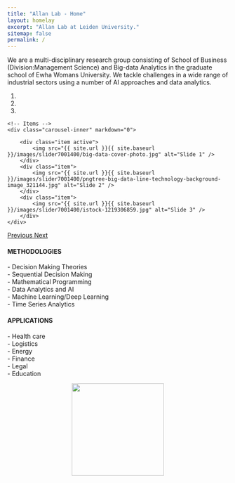 ```yaml
---
title: "Allan Lab - Home"
layout: homelay
excerpt: "Allan Lab at Leiden University."
sitemap: false
permalink: /
---
```


We are a multi-disciplinary research group consisting of School of Business (Division:Management Science) and Big-data Analytics in the graduate school of Ewha Womans University. We tackle challenges in a wide range of industrial sectors using a number of AI approaches and data analytics.



<div markdown="0" id="carousel" class="carousel slide" data-ride="carousel" data-interval="5000" data-pause="hover" >
    <!-- Menu -->
    <ol class="carousel-indicators">
        <li data-target="#carousel" data-slide-to="0" class="active"></li>
        <li data-target="#carousel" data-slide-to="1"></li>
        <li data-target="#carousel" data-slide-to="2"></li>
    </ol>

    <!-- Items -->
    <div class="carousel-inner" markdown="0">

        <div class="item active">
            <img src="{{ site.url }}{{ site.baseurl }}/images/slider7001400/big-data-cover-photo.jpg" alt="Slide 1" />
        </div>
        <div class="item">
            <img src="{{ site.url }}{{ site.baseurl }}/images/slider7001400/pngtree-big-data-line-technology-background-image_321144.jpg" alt="Slide 2" />
        </div>
        <div class="item">
            <img src="{{ site.url }}{{ site.baseurl }}/images/slider7001400/istock-1219306859.jpg" alt="Slide 3" />
        </div>
    </div>
  <a class="left carousel-control" href="#carousel" role="button" data-slide="prev">
    <span class="glyphicon glyphicon-chevron-left" aria-hidden="true"></span>
    <span class="sr-only">Previous</span>
  </a>
  <a class="right carousel-control" href="#carousel" role="button" data-slide="next">
    <span class="glyphicon glyphicon-chevron-right" aria-hidden="true"></span>
    <span class="sr-only">Next</span>
  </a>
</div>
<div class="row">

<div class="col-sm-12">

 <h4>METHODOLOGIES </h4>
 - Decision Making Theories <br />
 - Sequential Decision Making <br />
 - Mathematical Programming <br />
 - Data Analytics and AI <br />
 - Machine Learning/Deep Learning <br />
 - Time Series Analytics

</div>
    
<div class="col-sm-4">
    
</div>
    
    
<div class="col-sm-12">

 <h4>APPLICATIONS</h4>
 - Health care <br />
 - Logistics <br />
 - Energy <br />
 - Finance <br />
 - Legal <br />
 - Education

</div>
    

</div>

<p align="center">
  <img class='img-responsive center-block' src="{{ site.url }}{{ site.baseurl }}/images/logopic/시그니처(가로_1.국영문혼합).png" style="width: 210px">
</p>
